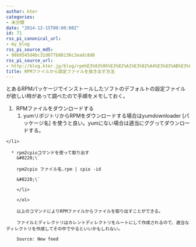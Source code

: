 ```yaml
---
author: kter
categories:
- 未分類
date: "2014-12-15T00:00:00Z"
id: 71
rss_pi_canonical_url:
- my_blog
rss_pi_source_md5:
- 98b9545d4bc32d077b88136c2eadc8d6
rss_pi_source_url:
- http://blog.kter.jp/blog/rpm%E3%83%95%E3%82%A1%E3%82%A4%E3%83%AB%E3%81%8B%E3%82%89%E8%A8%AD%E5%AE%9A%E3%83%95%E3%82%A1%E3%82%A4%E3%83%AB%E3%82%92%E6%8A%9C%E3%81%8D%E5%87%BA%E3%81%99%E6%96%B9%E6%B3%95/
title: RPMファイルから設定ファイルを抜き出す方法
---
```

とあるRPMパッケージでインストールしたソフトのデフォルトの設定ファイルが欲しい時があって調べたので手順をメモしておく。

  1. &nbsp;RPMファイルをダウンロードする 
      1. yumリポジトリからRPMをダウンロードする場合は<span class="lang:default decode:true  crayon-inline ">yumdownloader [パッケージ名]</span>&nbsp;を使うと良い。yumにない場合は適当にググってダウンロードする。
    </ol> 
    
    </li> 
    
      * rpm2cpioコマンドを使って取り出す 
        &#8220;\`
    
        rpm2cpio ファイル名.rpm | cpio -id
    
        &#8220;\` 
        
        </li> 
        
        </ol> 
        
        以上のコマンドによりRPMファイルからファイルを取り出すことができる。
        
        ファイルとディレクトリはカレントディレクトリをルートにして作成されるので、適当なディレクトリを作成してその中でやるといいかもしれない。
        
        Source: New feed
